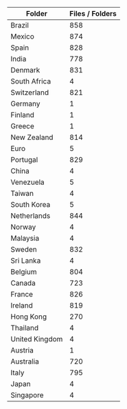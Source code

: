| Folder         |   Files / Folders |
|----------------|-------------------|
| Brazil         |               858 |
| Mexico         |               874 |
| Spain          |               828 |
| India          |               778 |
| Denmark        |               831 |
| South Africa   |                 4 |
| Switzerland    |               821 |
| Germany        |                 1 |
| Finland        |                 1 |
| Greece         |                 1 |
| New Zealand    |               814 |
| Euro           |                 5 |
| Portugal       |               829 |
| China          |                 4 |
| Venezuela      |                 5 |
| Taiwan         |                 4 |
| South Korea    |                 5 |
| Netherlands    |               844 |
| Norway         |                 4 |
| Malaysia       |                 4 |
| Sweden         |               832 |
| Sri Lanka      |                 4 |
| Belgium        |               804 |
| Canada         |               723 |
| France         |               826 |
| Ireland        |               819 |
| Hong Kong      |               270 |
| Thailand       |                 4 |
| United Kingdom |                 4 |
| Austria        |                 1 |
| Australia      |               720 |
| Italy          |               795 |
| Japan          |                 4 |
| Singapore      |                 4 |